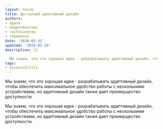 ```yaml
---
layout: после
title: Доступный адаптивный дизайн
authors:
- dgash
- megginkearney
- rachelandrew
- robdodson
date: '2020-03-31'
updated: '2020-05-29'
description: |2

  Мы знаем, что это хорошая идея - разрабатывать адаптивный дизайн, чтобы обеспечить максимальное удобство работы с несколькими устройствами, но адаптивный дизайн также дает преимущество доступности.
tags:
- accessibility
---
```


Мы знаем, что это хорошая идея - разрабатывать адаптивный дизайн, чтобы обеспечить максимальное удобство работы с несколькими устройствами, но адаптивный дизайн также дает преимущество доступности.

Мы знаем, что это хорошая идея - разрабатывать адаптивный дизайн, чтобы обеспечить максимальное удобство работы с несколькими устройствами, но адаптивный дизайн также дает преимущество доступности.
